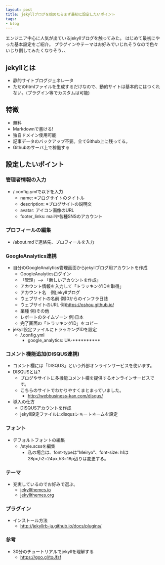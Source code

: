 ```yaml
---
layout: post
title: jekyllブログを始めたらまず最初に設定したいポイント
tags: 
- blog
---
```

エンジニア中心に人気が出ているjekyllブログを触ってみた。
はじめて最初にやった基本設定をご紹介。
プラグインやテーマはお好みでいじれそうなので色々いじり倒してみたくなりそう、、
  
<!-- more -->

## jekyllとは
- 静的サイトブログジェネレータ
- ただのhtmlファイルを生成するだけなので、動的サイトは基本的にはつくれない。(プラグイン等でカスタムは可能)

## 特徴
- 無料
- Markdownで書ける!
- 独自ドメイン使用可能
- 記事データのバックアップ不要。全てGithub上に残ってる。
- Githubのサーバ上で稼働する

## 設定したいポイント
### 管理者情報の入力
- /.config.ymlで以下を入力
  - name: ※ブログサイトのタイトル
  - description: ※ブログサイトの説明文
  - avatar: アイコン画像のURL
  - footer_links: mailや各種SNSのアカウント

### プロフィールの編集
- /about.mdで連絡先、プロフィールを入力

### GoogleAnalytics連携
- 自分のGoogleAnalytics管理画面からjekyllブログ用アカウントを作成
  - GoogleAnalyticsログイン
  - 「管理」--> 「新しいアカウントを作成」
  -  アカウント情報を入力して「トラッキングIDを取得」
    - アカウント名　例)jekyllブログ
    - ウェブサイトの名前 例)0からのインフラ日誌
    - ウェブサイトのURL 例)https://oshou.github.io/
    - 業種 例)その他
    - レポートのタイムゾーン 例)日本
  - 完了画面の「トラッキングID」をコピー
- jekyll設定ファイルにトラッキングIDを設定
  - /.config.yml
    - google_analytics: UA-**********

### コメント機能追加(DISQUS連携)
- コメント欄には「DISQUS」という外部オンラインサービスを使います。
- DISQUSとは?
  - ブログやサイトに多機能コメント欄を提供するオンラインサービスです。
  - こちらのサイトでわかりやすくまとまっていました。
    - http://webbusiness-kan.com/disqus/
- 導入の仕方
  - DISQUSアカウントを作成
  - jekyll設定ファイルにdisqusショートネームを設定

### フォント
- デフォルトフォントの編集
  - /style.scssを編集
    - 私の場合は、font-typeは"Meiryo"、font-size: h1は28px,h2=24px,h3=18p辺りは変更する。

### テーマ
- 充実しているのでお好みで選ぶ。
  - [jekyllthemes.io](https://jekyllthemes.io)
  - [jekyllthemes.org](https://jekyllthemes.org)

### プラグイン
- インストール方法
  - http://jekyllrb-ja.github.io/docs/plugins/

### 参考
- 30分のチュートリアルでjekyllを理解する
  - https://goo.gl/toJfsf
